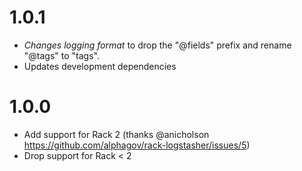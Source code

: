# 1.0.1

- *Changes logging format* to drop the "@fields" prefix and rename "@tags" to "tags".
- Updates development dependencies

# 1.0.0

- Add support for Rack 2 (thanks @anicholson https://github.com/alphagov/rack-logstasher/issues/5)
- Drop support for Rack < 2
